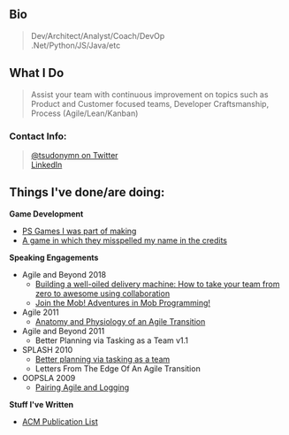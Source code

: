 ## Bio

> Dev/Architect/Analyst/Coach/DevOp  
> .Net/Python/JS/Java/etc   

## What I Do

> Assist your team with continuous improvement on topics such as Product and Customer focused teams, Developer Craftsmanship, Process (Agile/Lean/Kanban)   

### Contact Info:
> [@tsudonymn on Twitter](https://twitter.com/tsudonymn)   
> [LinkedIn](https://www.linkedin.com/in/chris-o-connor-2b4270/)

## Things I've done/are doing:  
**Game Development**
* [PS Games I was part of making](https://goo.gl/IJlAUm)  
* [A game in which they misspelled my name in the credits](https://goo.gl/rS1szx)  

**Speaking Engagements**
* Agile and Beyond 2018
   * [Building a well-oiled delivery machine:
How to take your team from zero to awesome using collaboration
](http://sched.co/Dxs1)
   * [Join the Mob! Adventures in Mob Programming!](http://sched.co/DxsL)
* Agile 2011
    * [Anatomy and Physiology of an Agile Transition](https://goo.gl/NdnFy0)
* Agile and Beyond 2011
    * Better Planning via Tasking as a Team v1.1
* SPLASH 2010
    * [Better planning via tasking as a team](https://goo.gl/lSTKdJ) 
    * Letters From The Edge Of An Agile Transition
* OOPSLA 2009
    * [Pairing Agile and Logging](https://goo.gl/Trqj6g)

**Stuff I've Written**
* [ACM Publication List](https://goo.gl/y3kYxt)
